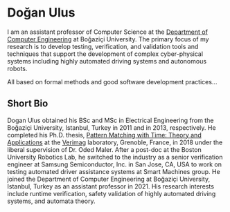 # Doğan Ulus

I am an assistant professor of Computer Science at the [Department of Computer Engineering](https://github.com/bouncmpe) at Boğaziçi University. The primary focus of my research is to develop testing, verification, and validation tools and techniques that support the development of complex cyber-physical systems including highly automated driving systems and autonomous robots. 

All based on formal methods and good software development practices...

## Short Bio

Dogan Ulus obtained his BSc and MSc in Electrical Engineering from the Boğaziçi University, Istanbul, Turkey in 2011 and in 2013, respectively. He completed his Ph.D. thesis, [Pattern Matching with Time: Theory and Applications](https://hal.archives-ouvertes.fr/tel-01901576) at the [Verimag](https://www-verimag.imag.fr/) laboratory, Grenoble, France, in 2018 under the liberal supervision of Dr. Oded Maler. After a post-doc at the Boston University Robotics Lab, he switched to the industry as a senior verification engineer at Samsung Semiconductor, Inc. in San Jose, CA, USA to work on testing automated driver assistance systems at Smart Machines group. He joined the Department of Computer Engineering at Boğaziçi University, Istanbul, Turkey as an assistant professor in 2021. His research interests include runtime verification, safety validation of highly automated driving systems, and automata theory.

